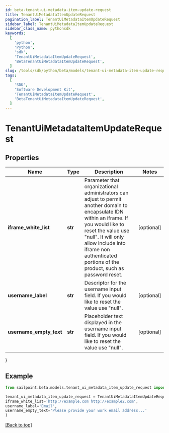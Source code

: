 ```yaml
---
id: beta-tenant-ui-metadata-item-update-request
title: TenantUiMetadataItemUpdateRequest
pagination_label: TenantUiMetadataItemUpdateRequest
sidebar_label: TenantUiMetadataItemUpdateRequest
sidebar_class_name: pythonsdk
keywords:
  [
    'python',
    'Python',
    'sdk',
    'TenantUiMetadataItemUpdateRequest',
    'BetaTenantUiMetadataItemUpdateRequest',
  ]
slug: /tools/sdk/python/beta/models/tenant-ui-metadata-item-update-request
tags:
  [
    'SDK',
    'Software Development Kit',
    'TenantUiMetadataItemUpdateRequest',
    'BetaTenantUiMetadataItemUpdateRequest',
  ]
---
```


# TenantUiMetadataItemUpdateRequest

## Properties

| Name | Type | Description | Notes |
| --- | --- | --- | --- |
| **iframe_white_list** | **str** | Parameter that organizational administrators can adjust to permit another domain to encapsulate IDN within an iframe. If you would like to reset the value use \"null\". It will only allow include into iframe non authenticated portions of the product, such as password reset. | [optional] |
| **username_label** | **str** | Descriptor for the username input field. If you would like to reset the value use \"null\". | [optional] |
| **username_empty_text** | **str** | Placeholder text displayed in the username input field. If you would like to reset the value use \"null\". | [optional] |

}

## Example

```python
from sailpoint.beta.models.tenant_ui_metadata_item_update_request import TenantUiMetadataItemUpdateRequest

tenant_ui_metadata_item_update_request = TenantUiMetadataItemUpdateRequest(
iframe_white_list='http://example.com http://example2.com',
username_label='Email',
username_empty_text='Please provide your work email address...'
)

```

[[Back to top]](#)
